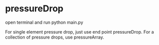 # pressureDrop

open terminal and run python main.py

For single element pressure drop, just use end point pressureDrop.
For a collection of pressure drops, use pressureArray.
